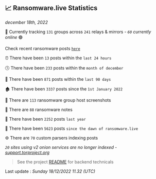 
## 📈 Ransomware.live Statistics
_december 18th, 2022_

🔎 Currently tracking `131` groups across `241` relays & mirrors - _`60` currently online_ 🟢

Check recent ransomware posts [`here`](recentposts.md)


⏰ There have been `13` posts within the `last 24 hours`

🕓 There have been `233` posts within the `month of december`

📅 There have been `871` posts within the `last 90 days`

🏚 There have been `3337` posts since the `1st January 2022`

📸 There are `113` ransomware group host screenshots

📝 There are `88` ransomware notes

🚀 There have been `2252` posts `last year`

🐣 There have been `5623` posts `since the dawn of ransomware.live`

⚙️ There are `70` custom parsers indexing posts

_`20` sites using v2 onion services are no longer indexed - [support.torproject.org](https://support.torproject.org/onionservices/v2-deprecation/)_

> See the project [README](https://github.com/jmousqueton/ransomwatch#readme) for backend technicals



Last update : _Sunday 18/12/2022 11.32 (UTC)_

